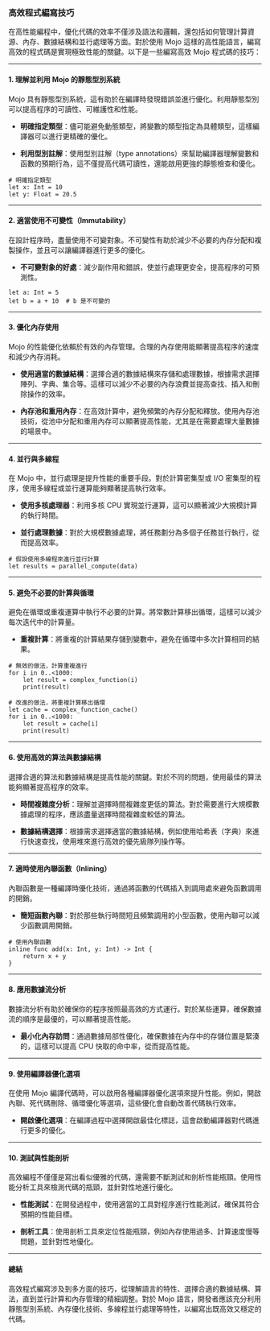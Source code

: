 ### **高效程式編寫技巧**

在高性能編程中，優化代碼的效率不僅涉及語法和邏輯，還包括如何管理計算資源、內存、數據結構和並行處理等方面。對於使用 Mojo 這樣的高性能語言，編寫高效的程式碼是實現極致性能的關鍵。以下是一些編寫高效 Mojo 程式碼的技巧：

---

#### **1. 理解並利用 Mojo 的靜態型別系統**

Mojo 具有靜態型別系統，這有助於在編譯時發現錯誤並進行優化。利用靜態型別可以提高程序的可讀性、可維護性和性能。

- **明確指定類型**：儘可能避免動態類型，將變數的類型指定為具體類型，這樣編譯器可以進行更精確的優化。
  
- **利用型別註解**：使用型別註解（type annotations）來幫助編譯器理解變數和函數的預期行為，這不僅提高代碼可讀性，還能啟用更強的靜態檢查和優化。

```mojo
# 明確指定類型
let x: Int = 10
let y: Float = 20.5
```

---

#### **2. 適當使用不可變性（Immutability）**

在設計程序時，盡量使用不可變對象。不可變性有助於減少不必要的內存分配和複製操作，並且可以讓編譯器進行更多的優化。

- **不可變對象的好處**：減少副作用和錯誤，使並行處理更安全，提高程序的可預測性。

```mojo
let a: Int = 5
let b = a + 10  # b 是不可變的
```

---

#### **3. 優化內存使用**

Mojo 的性能優化依賴於有效的內存管理。合理的內存使用能顯著提高程序的速度和減少內存消耗。

- **使用適當的數據結構**：選擇合適的數據結構來存儲和處理數據，根據需求選擇陣列、字典、集合等。這樣可以減少不必要的內存浪費並提高查找、插入和刪除操作的效率。

- **內存池和重用內存**：在高效計算中，避免頻繁的內存分配和釋放。使用內存池技術，從池中分配和重用內存可以顯著提高性能，尤其是在需要處理大量數據的場景中。

---

#### **4. 並行與多線程**

在 Mojo 中，並行處理是提升性能的重要手段。對於計算密集型或 I/O 密集型的程序，使用多線程或並行運算能夠顯著提高執行效率。

- **使用多核處理器**：利用多核 CPU 實現並行運算，這可以顯著減少大規模計算的執行時間。

- **並行處理數據**：對於大規模數據處理，將任務劃分為多個子任務並行執行，從而提高效率。

```mojo
# 假設使用多線程來進行並行計算
let results = parallel_compute(data)
```

---

#### **5. 避免不必要的計算與循環**

避免在循環或重複運算中執行不必要的計算。將常數計算移出循環，這樣可以減少每次迭代中的計算量。

- **重複計算**：將重複的計算結果存儲到變數中，避免在循環中多次計算相同的結果。

```mojo
# 無效的做法，計算重複進行
for i in 0..<1000:
    let result = complex_function(i)
    print(result)

# 改進的做法，將重複計算移出循環
let cache = complex_function_cache()
for i in 0..<1000:
    let result = cache[i]
    print(result)
```

---

#### **6. 使用高效的算法與數據結構**

選擇合適的算法和數據結構是提高性能的關鍵。對於不同的問題，使用最佳的算法能夠顯著提高程序的效率。

- **時間複雜度分析**：理解並選擇時間複雜度更低的算法。對於需要進行大規模數據處理的程序，應該盡量選擇時間複雜度較低的算法。

- **數據結構選擇**：根據需求選擇適當的數據結構，例如使用哈希表（字典）來進行快速查找，使用堆來進行高效的優先級隊列操作等。

---

#### **7. 適時使用內聯函數（Inlining）**

內聯函數是一種編譯時優化技術，通過將函數的代碼插入到調用處來避免函數調用的開銷。

- **簡短函數內聯**：對於那些執行時間短且頻繁調用的小型函數，使用內聯可以減少函數調用開銷。

```mojo
# 使用內聯函數
inline func add(x: Int, y: Int) -> Int {
    return x + y
}
```

---

#### **8. 應用數據流分析**

數據流分析有助於確保你的程序按照最高效的方式運行。對於某些運算，確保數據流的順序是最優的，可以顯著提高性能。

- **最小化內存訪問**：通過數據局部性優化，確保數據在內存中的存儲位置是緊湊的，這樣可以提高 CPU 快取的命中率，從而提高性能。

---

#### **9. 使用編譯器優化選項**

在使用 Mojo 編譯代碼時，可以啟用各種編譯器優化選項來提升性能。例如，開啟內聯、死代碼刪除、循環優化等選項，這些優化會自動改善代碼執行效率。

- **開啟優化選項**：在編譯過程中選擇開啟最佳化標誌，這會啟動編譯器對代碼進行更多的優化。

---

#### **10. 測試與性能剖析**

高效編程不僅僅是寫出看似優雅的代碼，還需要不斷測試和剖析性能瓶頸。使用性能分析工具來檢測代碼的瓶頸，並針對性地進行優化。

- **性能測試**：在開發過程中，使用適當的工具對程序進行性能測試，確保其符合預期的性能目標。

- **剖析工具**：使用剖析工具來定位性能瓶頸，例如內存使用過多、計算速度慢等問題，並針對性地優化。

---

#### **總結**

高效程式編寫涉及到多方面的技巧，從理解語言的特性、選擇合適的數據結構、算法，直到並行計算和內存管理的精細調整。對於 Mojo 語言，開發者應該充分利用靜態型別系統、內存優化技術、多線程並行處理等特性，以編寫出既高效又穩定的代碼。
